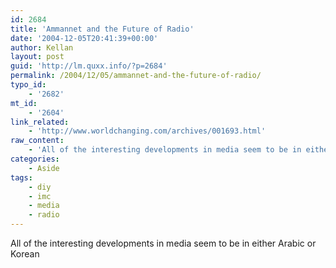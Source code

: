 ```yaml
---
id: 2684
title: 'Ammannet and the Future of Radio'
date: '2004-12-05T20:41:39+00:00'
author: Kellan
layout: post
guid: 'http://lm.quxx.info/?p=2684'
permalink: /2004/12/05/ammannet-and-the-future-of-radio/
typo_id:
    - '2682'
mt_id:
    - '2604'
link_related:
    - 'http://www.worldchanging.com/archives/001693.html'
raw_content:
    - 'All of the interesting developments in media seem to be in either Arabic or Korean'
categories:
    - Aside
tags:
    - diy
    - imc
    - media
    - radio
---
```


All of the interesting developments in media seem to be in either Arabic or Korean